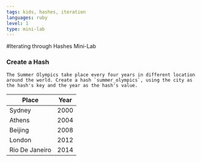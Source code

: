```yaml
---
tags: kids, hashes, iteration
languages: ruby
level: 1
type: mini-lab
---
```


#Iterating through Hashes Mini-Lab

### Create a Hash
	The Summer Olympics take place every four years in different location around the world. Create a hash `summer_olympics`, using the city as the hash's key and the year as the hash's value.

|Place          | Year      |
| ------------- |:---------:|
| Sydney        | 2000      |
| Athens        | 2004      |
| Beijing       | 2008      |
| London        | 2012      |
| Rio De Janeiro| 2014      |
